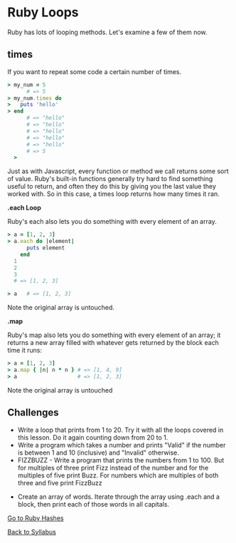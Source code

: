 # Ruby Loops

Ruby has lots of looping methods. Let's examine a few of them now.

## times

If you want to repeat some code a certain number of times.

```RUBY
> my_num = 5   
      # => 5
> my_num.times do
>   puts 'hello'
> end
      # => "hello"
      # => "hello"
      # => "hello"
      # => "hello"
      # => "hello"
      # => 5
  >
```
Just as with Javascript, every function or method we call returns some sort of value. Ruby's built-in functions generally try hard to find something useful to return, and often they do this by giving you the last value they worked with. So in this case, a times loop returns how many times it ran.

**.each Loop**

Ruby's each also lets you do something with every element of an array.
````RUBY
> a = [1, 2, 3]
> a.each do |element|
      puts element
    end
  1
  2
  3
  # => [1, 2, 3]

> a   # => [1, 2, 3]
````
Note the original array is untouched.


**.map**

Ruby's map also lets you do something with every element of an array; it
returns a new array filled with whatever gets returned by the block each time it runs:
````RUBY
> a = [1, 2, 3]
> a.map { |n| n * n } # => [1, 4, 9]
> a                   # => [1, 2, 3]
````
Note the original array is untouched


## Challenges

* Write a loop that prints from 1 to 20. Try it with all the loops covered in this lesson. Do it again counting down from 20 to 1.
* Write a program which takes a number and prints "Valid" if the number is between 1 and 10 (inclusive) and "Invalid" otherwise.
* FIZZBUZZ - Write a program that prints the numbers from 1 to 100. But for multiples of three print Fizz instead of the number and for the multiples of five print Buzz. For numbers which are multiples of both three and five print FizzBuzz
- Create an array of words. Iterate through the array using .each and a block, then print each of those words in all capitals.

[Go to Ruby Hashes](./rb_hashes.rb)

[Back to Syllabus](../README.md)
